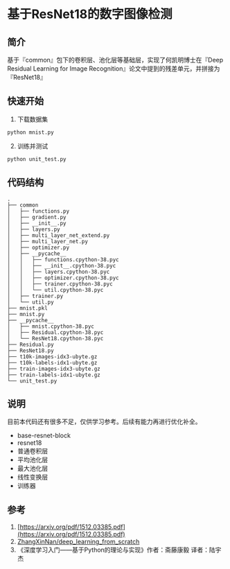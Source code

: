# 基于ResNet18的数字图像检测

## 简介

基于『common』包下的卷积层、池化层等基础层，实现了何凯明博士在『Deep Residual Learning for Image Recognition』论文中提到的残差单元，并拼接为『ResNet18』

## 快速开始

1. 下载数据集

```
python mnist.py
```

2. 训练并测试

```python
python unit_test.py
```

## 代码结构

```
.
├── common
│   ├── functions.py
│   ├── gradient.py
│   ├── __init__.py
│   ├── layers.py
│   ├── multi_layer_net_extend.py
│   ├── multi_layer_net.py
│   ├── optimizer.py
│   ├── __pycache__
│   │   ├── functions.cpython-38.pyc
│   │   ├── __init__.cpython-38.pyc
│   │   ├── layers.cpython-38.pyc
│   │   ├── optimizer.cpython-38.pyc
│   │   ├── trainer.cpython-38.pyc
│   │   └── util.cpython-38.pyc
│   ├── trainer.py
│   └── util.py
├── mnist.pkl
├── mnist.py
├── __pycache__
│   ├── mnist.cpython-38.pyc
│   ├── Residual.cpython-38.pyc
│   └── ResNet18.cpython-38.pyc
├── Residual.py
├── ResNet18.py
├── t10k-images-idx3-ubyte.gz
├── t10k-labels-idx1-ubyte.gz
├── train-images-idx3-ubyte.gz
├── train-labels-idx1-ubyte.gz
└── unit_test.py
```

## 说明

目前本代码还有很多不足，仅供学习参考。后续有能力再进行优化补全。

- base-resnet-block
- resnet18
- 普通卷积层
- 平均池化层
- 最大池化层
- 线性变换层
- 训练器

## 参考

1. [https://arxiv.org/pdf/1512.03385.pdf](https://arxiv.org/pdf/1512.03385.pdf)
2. [ZhangXinNan/deep_learning_from_scratch](https://github.com/ZhangXinNan/deep_learning_from_scratch)
3. 《深度学习入门——基于Python的理论与实现》作者：斋藤康毅 译者：陆宇杰